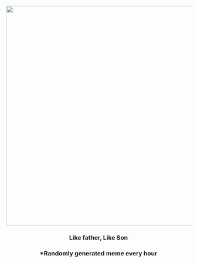 <p align="center">
        <img src="https://i.redd.it/ym7jdl1hhjg91.jpg" width="600" height="600">
        </p>
        <h3 align="center">Like father, Like Son</h3>
        <h3 align="center">*Randomly generated meme every hour</h3>
    